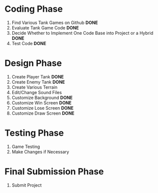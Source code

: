 # Coding Phase
1. Find Various Tank Games on Github                                                            **DONE**
1. Evaluate Tank Game Code                                                                      **DONE**
1. Decide Whether to Implement One Code Base into Project or a Hybrid                           **DONE**
1. Test Code                                                                                    **DONE**

# Design Phase
1. Create Player Tank                                                                           **DONE**
1. Create Enemy Tank                                                                            **DONE**
1. Create Various Terrain
1. Edit/Change Sound Files
1. Customize Background                                                                         **DONE**
1. Customize Win Screen                                                                         **DONE**
1. Customize Lose Screen                                                                        **DONE**
1. Customize Draw Screen                                                                        **DONE**

# Testing Phase
1. Game Testing
1. Make Changes if Necessary

# Final Submission Phase
1. Submit Project
